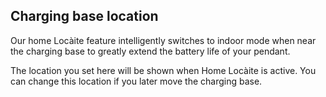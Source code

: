 ## Charging base location

Our home Locàite feature intelligently switches to indoor mode when near the charging base to greatly extend the battery life of your pendant.

The location you set here will be shown when Home Locàite is active. You can change this location if you later move the charging base.